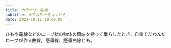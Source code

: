 ```yaml
---
title: カテナリー曲線
subtitle: かてなりーきょくせん
date: 2021-10-11 10:00:00
---
```


ひもや電線などのロープ状の物体の両端を持って垂らしたとき、自重でたわんだロープが作る曲線。懸垂線、懸垂曲線とも。

